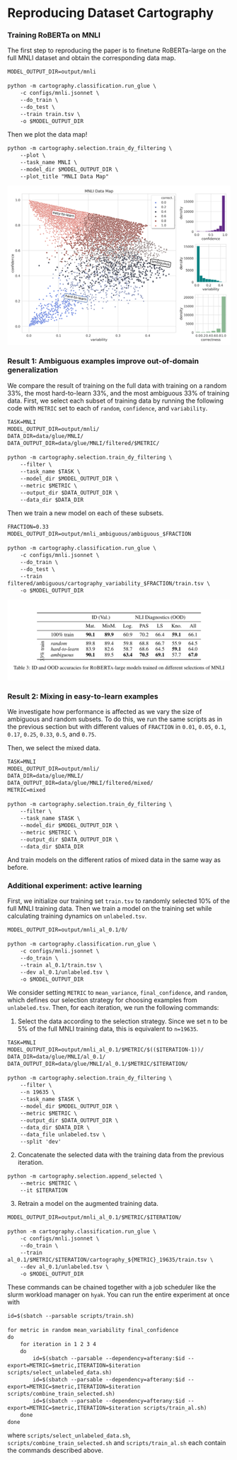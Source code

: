 # Reproducing Dataset Cartography




### Training RoBERTa on MNLI
The first step to reproducing the paper is to finetune RoBERTa-large on the full MNLI dataset and obtain the corresponding data map.

```
MODEL_OUTPUT_DIR=output/mnli

python -m cartography.classification.run_glue \
    -c configs/mnli.jsonnet \
    --do_train \
    --do_test \
    --train train.tsv \
    -o $MODEL_OUTPUT_DIR
```

Then we plot the data map!
```
python -m cartography.selection.train_dy_filtering \
    --plot \
    --task_name MNLI \
    --model_dir $MODEL_OUTPUT_DIR \
    --plot_title "MNLI Data Map"
```

![Datamap](MNLI.png)


### Result 1: Ambiguous examples improve out-of-domain generalization
We compare the result of training on the full data with training on a random 33%, the most hard-to-learn 33%, and the most ambiguous 33% of training data. First, we select each subset of training data by running the following code with `METRIC` set to each of `random`, `confidence`, and `variability`.

```
TASK=MNLI
MODEL_OUTPUT_DIR=output/mnli/
DATA_DIR=data/glue/MNLI/
DATA_OUTPUT_DIR=data/glue/MNLI/filtered/$METRIC/

python -m cartography.selection.train_dy_filtering \
    --filter \
    --task_name $TASK \
    --model_dir $MODEL_OUTPUT_DIR \
    --metric $METRIC \
    --output_dir $DATA_OUTPUT_DIR \
    --data_dir $DATA_DIR
```

Then we train a new model on each of these subsets.

```
FRACTION=0.33
MODEL_OUTPUT_DIR=output/mnli_ambiguous/ambiguous_$FRACTION

python -m cartography.classification.run_glue \
    -c configs/mnli.jsonnet \
    --do_train \
    --do_test \
    --train filtered/ambiguous/cartography_variability_$FRACTION/train.tsv \
    -o $MODEL_OUTPUT_DIR
```

![Table](Table.png)


### Result 2: Mixing in easy-to-learn examples

We investigate how performance is affected as we vary the size of ambiguous and random subsets. To do this, we run the same scripts as in the previous section but with different values of `FRACTION` in `0.01`, `0.05`, `0.1`, `0.17`, `0.25`, `0.33`, `0.5`, and `0.75`.

Then, we select the mixed data.

```
TASK=MNLI
MODEL_OUTPUT_DIR=output/mnli/
DATA_DIR=data/glue/MNLI/
DATA_OUTPUT_DIR=data/glue/MNLI/filtered/mixed/
METRIC=mixed

python -m cartography.selection.train_dy_filtering \
    --filter \
    --task_name $TASK \
    --model_dir $MODEL_OUTPUT_DIR \
    --metric $METRIC \
    --output_dir $DATA_OUTPUT_DIR \
    --data_dir $DATA_DIR
```

And train models on the different ratios of mixed data in the same way as before.

### Additional experiment: active learning

First, we initialize our training set `train.tsv` to randomly selected 10% of the full MNLI training data. Then we train a model on the training set while calculating training dynamics on `unlabeled.tsv`.

```
MODEL_OUTPUT_DIR=output/mnli_al_0.1/0/

python -m cartography.classification.run_glue \
    -c configs/mnli.jsonnet \
    --do_train \
    --train al_0.1/train.tsv \
    --dev al_0.1/unlabeled.tsv \
    -o $MODEL_OUTPUT_DIR
```

We consider setting `METRIC` to `mean_variance`, `final_confidence`, and `random`, which defines our selection strategy for choosing examples from `unlabeled.tsv`. Then, for each iteration, we run the following commands:

1. Select the data according to the selection strategy. Since we set n to be 5% of the full MNLI training data, this is equivalent to `n=19635`.
```
TASK=MNLI
MODEL_OUTPUT_DIR=output/mnli_al_0.1/$METRIC/$(($ITERATION-1))/
DATA_DIR=data/glue/MNLI/al_0.1/
DATA_OUTPUT_DIR=data/glue/MNLI/al_0.1/$METRIC/$ITERATION/

python -m cartography.selection.train_dy_filtering \
    --filter \
    --n 19635 \
    --task_name $TASK \
    --model_dir $MODEL_OUTPUT_DIR \
    --metric $METRIC \
    --output_dir $DATA_OUTPUT_DIR \
    --data_dir $DATA_DIR \
    --data_file unlabeled.tsv \
    --split 'dev'
```

2. Concatenate the selected data with the training data from the previous iteration.
```
python -m cartography.selection.append_selected \
    --metric $METRIC \
    --it $ITERATION
```

3. Retrain a model on the augmented training data.
```
MODEL_OUTPUT_DIR=output/mnli_al_0.1/$METRIC/$ITERATION/

python -m cartography.classification.run_glue \
    -c configs/mnli.jsonnet \
    --do_train \
    --train al_0.1/$METRIC/$ITERATION/cartography_${METRIC}_19635/train.tsv \
    --dev al_0.1/unlabeled.tsv \
    -o $MODEL_OUTPUT_DIR
```

These commands can be chained together with a job scheduler like the slurm workload manager on `hyak`. You can run the entire experiment at once with

```
id=$(sbatch --parsable scripts/train.sh)

for metric in random mean_variability final_confidence
do
    for iteration in 1 2 3 4
    do 
        id=$(sbatch --parsable --dependency=afterany:$id --export=METRIC=$metric,ITERATION=$iteration scripts/select_unlabeled_data.sh)
        id=$(sbatch --parsable --dependency=afterany:$id --export=METRIC=$metric,ITERATION=$iteration scripts/combine_train_selected.sh)
        id=$(sbatch --parsable --dependency=afterany:$id --export=METRIC=$metric,ITERATION=$iteration scripts/train_al.sh)
    done
done
```

where `scripts/select_unlabeled_data.sh`, `scripts/combine_train_selected.sh` and `scripts/train_al.sh` each contain the commands described above.
